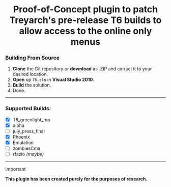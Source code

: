 <div align="center">

# Proof-of-Concept plugin to patch Treyarch's pre-release T6 builds to allow access to the online only menus

</div>

### Building From Source
1. **Clone** the Git repository or **download** as .ZIP and extract it to your desired location.
2. **Open** up `T6.sln` in **Visual Studio 2010**.
3. **Build** the solution.
4. Done.

----

### Supported Builds:
- [x] T6_greenlight_mp
- [x] alpha
- [ ] july_press_final
- [x] Phoenix
- [x] Emulation
- [ ] zombiesCma
- [ ] rfazio *(maybe)*

----

> [!IMPORTANT]
> **This plugin has been created purely for the purposes of research.**
